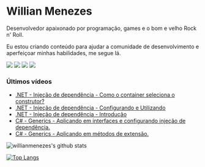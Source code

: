 # Willian Menezes

Desenvolvedor apaixonado por programação, games e o bom e velho Rock n' Roll.

Eu estou criando conteúdo para ajudar a comunidade de desenvolvimento e aperfeiçoar minhas habilidades, me segue lá.

[![](https://img.shields.io/youtube/channel/subscribers/UC0Vo6yL26XaraIjak87jDww?label=YouTube&style=social)](https://www.youtube.com/channel/UC0Vo6yL26XaraIjak87jDww)
[![](https://img.shields.io/github/followers/willianmenezes?style=social)](https://github.com/willianmenezes)
[![](https://img.shields.io/twitter/url?label=Twitter&logo=Twitter&style=social&url=https%3A%2F%2Ftwitter.com%2Fwmscode)](https://twitter.com/wmscode)
[![](https://img.shields.io/twitter/url?label=Linkedin&logo=Linkedin&style=social&url=https://google.com)](https://www.linkedin.com/in/willian-menezes-9932b1b9/)

### Últimos vídeos

<!-- YOUTUBE:START -->
- [.NET - Injeção de dependência - Como o container seleciona o construtor?](https://www.youtube.com/watch?v=i8ZKv-XjI5w)
- [.NET - Injeção de dependência - Configurando e Utilizando](https://www.youtube.com/watch?v=W3CZNbvOGcw)
- [.NET - Injeção de dependência - Introdução](https://www.youtube.com/watch?v=GhSo7-ZhQe8)
- [C# - Generics - Aplicando em interfaces e configurando injeção de dependência.](https://www.youtube.com/watch?v=PcG-KDHpDSs)
- [C# - Generics - Aplicando em métodos de extensão.](https://www.youtube.com/watch?v=B9coF7-CJ6M)
<!-- YOUTUBE:END -->

![willianmenezes's github stats](https://github-readme-stats.vercel.app/api?username=willianmenezes&theme=dark&show_icons=true)

[![Top Langs](https://github-readme-stats.vercel.app/api/top-langs/?username=willianmenezes&layout=compact&theme=dark)](https://github.com/anuraghazra/github-readme-stats)
